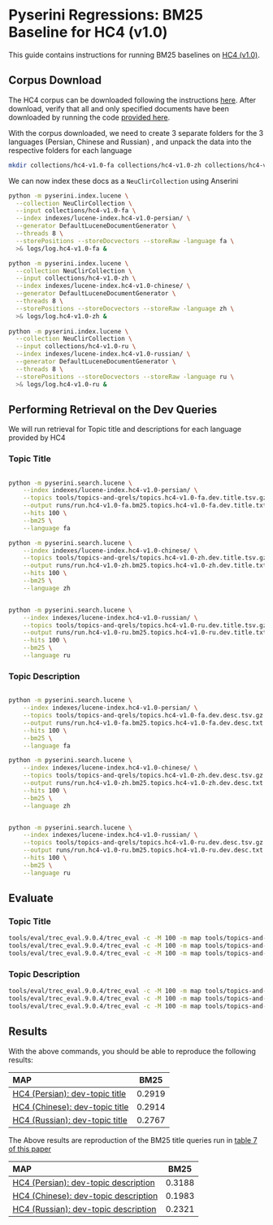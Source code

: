 # Pyserini Regressions: BM25 Baseline for HC4 (v1.0)

This guide contains instructions for running BM25 baselines on [HC4 (v1.0)](https://arxiv.org/pdf/2201.09992.pdf).


## Corpus Download

The HC4 corpus can be downloaded following the instructions [here](https://github.com/hltcoe/HC4).
After download, verify that all and only specified documents have been downloaded by running the code 
[provided here](https://github.com/hltcoe/HC4#postprocessing-of-the-downloaded-documents).

With the corpus downloaded, we need to create 3 separate folders for the 3 languages (Persian, Chinese and  Russian) ,
and unpack the data into the respective folders for each language


```bash
mkdir collections/hc4-v1.0-fa collections/hc4-v1.0-zh collections/hc4-v1.0-ru
```

We can now index these docs as a `NeuClirCollection` using Anserini

```bash
python -m pyserini.index.lucene \
  --collection NeuClirCollection \
  --input collections/hc4-v1.0-fa \
  --index indexes/lucene-index.hc4-v1.0-persian/ \
  --generator DefaultLuceneDocumentGenerator \
  --threads 8 \
  --storePositions --storeDocvectors --storeRaw -language fa \
  >& logs/log.hc4-v1.0-fa &

python -m pyserini.index.lucene \
  --collection NeuClirCollection \
  --input collections/hc4-v1.0-zh \
  --index indexes/lucene-index.hc4-v1.0-chinese/ \
  --generator DefaultLuceneDocumentGenerator \
  --threads 8 \
  --storePositions --storeDocvectors --storeRaw -language zh \
  >& logs/log.hc4-v1.0-zh &
  
python -m pyserini.index.lucene \
  --collection NeuClirCollection \
  --input collections/hc4-v1.0-ru \
  --index indexes/lucene-index.hc4-v1.0-russian/ \
  --generator DefaultLuceneDocumentGenerator \
  --threads 8 \
  --storePositions --storeDocvectors --storeRaw -language ru \
  >& logs/log.hc4-v1.0-ru &
```

## Performing Retrieval on the Dev Queries

We will run retrieval for Topic title and descriptions for each language provided by HC4

### Topic Title

```bash

python -m pyserini.search.lucene \
    --index indexes/lucene-index.hc4-v1.0-persian/ \
    --topics tools/topics-and-qrels/topics.hc4-v1.0-fa.dev.title.tsv.gz \
    --output runs/run.hc4-v1.0-fa.bm25.topics.hc4-v1.0-fa.dev.title.txt \
    --hits 100 \
    --bm25 \
    --language fa

python -m pyserini.search.lucene \
    --index indexes/lucene-index.hc4-v1.0-chinese/ \
    --topics tools/topics-and-qrels/topics.hc4-v1.0-zh.dev.title.tsv.gz \
    --output runs/run.hc4-v1.0-zh.bm25.topics.hc4-v1.0-zh.dev.title.txt \
    --hits 100 \
    --bm25 \
    --language zh


python -m pyserini.search.lucene \
    --index indexes/lucene-index.hc4-v1.0-russian/ \
    --topics tools/topics-and-qrels/topics.hc4-v1.0-ru.dev.title.tsv.gz \
    --output runs/run.hc4-v1.0-ru.bm25.topics.hc4-v1.0-ru.dev.title.txt \
    --hits 100 \
    --bm25 \
    --language ru
```

### Topic Description

```bash

python -m pyserini.search.lucene \
    --index indexes/lucene-index.hc4-v1.0-persian/ \
    --topics tools/topics-and-qrels/topics.hc4-v1.0-fa.dev.desc.tsv.gz \
    --output runs/run.hc4-v1.0-fa.bm25.topics.hc4-v1.0-fa.dev.desc.txt \
    --hits 100 \
    --bm25 \
    --language fa

python -m pyserini.search.lucene \
    --index indexes/lucene-index.hc4-v1.0-chinese/ \
    --topics tools/topics-and-qrels/topics.hc4-v1.0-zh.dev.desc.tsv.gz \
    --output runs/run.hc4-v1.0-zh.bm25.topics.hc4-v1.0-zh.dev.desc.txt \
    --hits 100 \
    --bm25 \
    --language zh


python -m pyserini.search.lucene \
    --index indexes/lucene-index.hc4-v1.0-russian/ \
    --topics tools/topics-and-qrels/topics.hc4-v1.0-ru.dev.desc.tsv.gz \
    --output runs/run.hc4-v1.0-ru.bm25.topics.hc4-v1.0-ru.dev.desc.txt \
    --hits 100 \
    --bm25 \
    --language ru
```

## Evaluate

### Topic Title

```bash
tools/eval/trec_eval.9.0.4/trec_eval -c -M 100 -m map tools/topics-and-qrels/qrels.hc4-v1.0-fa.dev.txt runs/run.hc4-v1.0-fa.bm25.topics.hc4-v1.0-fa.dev.title.txt
tools/eval/trec_eval.9.0.4/trec_eval -c -M 100 -m map tools/topics-and-qrels/qrels.hc4-v1.0-zh.dev.txt runs/run.hc4-v1.0-zh.bm25.topics.hc4-v1.0-zh.dev.title.txt 
tools/eval/trec_eval.9.0.4/trec_eval -c -M 100 -m map tools/topics-and-qrels/qrels.hc4-v1.0-ru.dev.txt runs/run.hc4-v1.0-ru.bm25.topics.hc4-v1.0-ru.dev.title.txt 
```

### Topic Description

```bash
tools/eval/trec_eval.9.0.4/trec_eval -c -M 100 -m map tools/topics-and-qrels/qrels.hc4-v1.0-fa.dev.txt runs/run.hc4-v1.0-fa.bm25.topics.hc4-v1.0-fa.dev.desc.txt
tools/eval/trec_eval.9.0.4/trec_eval -c -M 100 -m map tools/topics-and-qrels/qrels.hc4-v1.0-zh.dev.txt runs/run.hc4-v1.0-zh.bm25.topics.hc4-v1.0-zh.dev.desc.txt 
tools/eval/trec_eval.9.0.4/trec_eval -c -M 100 -m map tools/topics-and-qrels/qrels.hc4-v1.0-ru.dev.txt runs/run.hc4-v1.0-ru.bm25.topics.hc4-v1.0-ru.dev.desc.txt 
```

## Results

With the above commands, you should be able to reproduce the following results:

| MAP                                                                                                          | BM25      |
|:-------------------------------------------------------------------------------------------------------------|-----------|
| [HC4 (Persian): dev-topic title](https://github.com/hltcoe/HC4)                                              | 0.2919    |
| [HC4 (Chinese): dev-topic title](https://github.com/hltcoe/HC4)                                              | 0.2914    |
| [HC4 (Russian): dev-topic title](https://github.com/hltcoe/HC4)                                              | 0.2767    |

The Above results are reproduction of the BM25 title queries run in [table 7 of this paper](https://arxiv.org/pdf/2201.08471.pdf)

| MAP                                                                                                          | BM25      |
|:-------------------------------------------------------------------------------------------------------------|-----------|
| [HC4 (Persian): dev-topic description](https://github.com/hltcoe/HC4)                                        | 0.3188    |
| [HC4 (Chinese): dev-topic description](https://github.com/hltcoe/HC4)                                        | 0.1983    |
| [HC4 (Russian): dev-topic description](https://github.com/hltcoe/HC4)                                        | 0.2321    |


